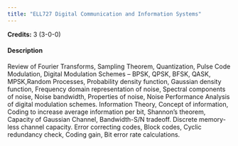 ```yaml
---
title: "ELL727 Digital Communication and Information Systems"
---
```

**Credits:** 3 (3-0-0)

#### Description
Review of Fourier Transforms, Sampling Theorem, Quantization, Pulse Code Modulation, Digital Modulation Schemes – BPSK, QPSK, BFSK, QASK, MPSK,Random Processes, Probability density function, Gaussian density function, Frequency domain representation of noise, Spectral components of noise, Noise bandwidth, Properties of noise, Noise Performance Analysis of digital modulation schemes. Information Theory, Concept of information, Coding to increase average information per bit, Shannon’s theorem, Capacity of Gaussian Channel, Bandwidth-S/N tradeoff. Discrete memory-less channel capacity. Error correcting codes, Block codes, Cyclic redundancy check, Coding gain, Bit error rate calculations.